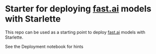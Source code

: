 # Starter for deploying [fast.ai](https://www.fast.ai) models with Starlette

This repo can be used as a starting point to deploy [fast.ai](https://github.com/fastai/fastai) models with Starlette.

See the Deployment notebook for hints
